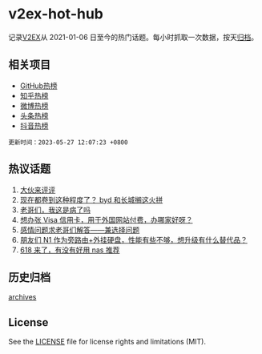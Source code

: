 # v2ex-hot-hub

 记录[V2EX](https://www.v2ex.com/)从 2021-01-06 日至今的热门话题。每小时抓取一次数据，按天[归档](archives)。
 
 ## 相关项目

- [GitHub热榜](https://github.com/lonnyzhang423/github-hot-hub)
- [知乎热榜](https://github.com/lonnyzhang423/zhihu-hot-hub)
- [微博热榜](https://github.com/lonnyzhang423/weibo-hot-hub)
- [头条热榜](https://github.com/lonnyzhang423/toutiao-hot-hub)
- [抖音热榜](https://github.com/lonnyzhang423/douyin-hot-hub)


 `更新时间：2023-05-27 12:07:23 +0800`

## 热议话题

1. [大伙来评评](https://www.v2ex.com/t/943185)
1. [现在都卷到这种程度了？ byd 和长城搁这火拼](https://www.v2ex.com/t/943194)
1. [老哥们，我这是病了吗](https://www.v2ex.com/t/943291)
1. [想办张 Visa 信用卡，用于外国网站付费，办哪家好呀？](https://www.v2ex.com/t/943158)
1. [感情问题求老哥们解答——兼选择问题](https://www.v2ex.com/t/943323)
1. [朋友们 N1 作为旁路由+外挂硬盘，性能有些不够，想升级有什么替代品？](https://www.v2ex.com/t/943186)
1. [618 来了，有没有好用 nas 推荐](https://www.v2ex.com/t/943160)

## 历史归档

[archives](archives)

## License

See the [LICENSE](LICENSE) file for license rights and limitations (MIT).
